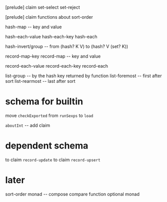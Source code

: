 [prelude] claim set-select set-reject

[prelude] claim functions about sort-order

hash-map -- key and value

hash-each-value
hash-each-key
hash-each

hash-invert/group -- from (hash? K V) to (hash? V (set? K))

record-map-key
record-map -- key and value

record-each-value
record-each-key
record-each

list-group -- by the hash key returned by function
list-foremost -- first after sort
list-rearmost -- last after sort

# schema for builtin

move `checkExported` from `runSexps` to `load`

`aboutInt` -- add claim

# dependent schema

to claim `record-update`
to claim `record-upsert`

# later

sort-order monad -- compose compare function
optional monad
